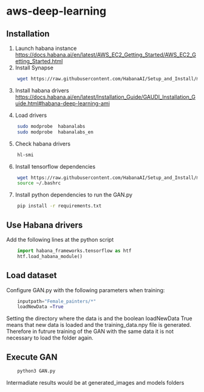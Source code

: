 # aws-deep-learning

## Installation 
1. Launch habana instance https://docs.habana.ai/en/latest/AWS_EC2_Getting_Started/AWS_EC2_Getting_Started.html 
2. Install Synapse 
```bash
	wget https://raw.githubusercontent.com/HabanaAI/Setup_and_Install/main/installation_scripts/synapse_installation.sh . 
```

3. Install habana drivers https://docs.habana.ai/en/latest/Installation_Guide/GAUDI_Installation_Guide.html#habana-deep-learning-ami

4. Load drivers 
```bash
	sudo modprobe  habanalabs
	sudo modprobe  habanalabs_en
```

5. Check habana drivers 
```bash
	hl-smi
```

6. Install tensorflow dependencies
```bash
	wget https://raw.githubusercontent.com/HabanaAI/Setup_and_Install/main/installation_scripts/TensorFlow/tensorflow_installation.sh . 
	source ~/.bashrc
 ```

7. Install python dependencies to run the GAN.py 

```bash
	pip install -r requirements.txt 
```

## Use Habana drivers 
Add the following lines at the python script 

```python
	import habana_frameworks.tensorflow as htf
	htf.load_habana_module()
```

## Load dataset 

Configure GAN.py with the following parameters when training:
```python
	inputpath="Female_painters/*"
	loadNewData =True 
```

Setting the directory where the data is and the boolean loadNewData True means that new data is loaded and the training_data.npy file is generated. Therefore in futrure training of the GAN with the same data it is not necessary to load the folder again. 

## Execute GAN

```bash
	python3 GAN.py
```

Intermadiate results would be at generated_images and models folders 

